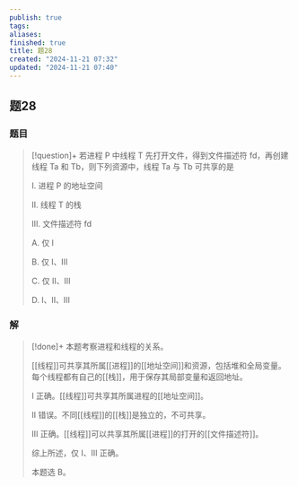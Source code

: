 ```yaml
---
publish: true
tags: 
aliases: 
finished: true
title: 题28
created: "2024-11-21 07:32"
updated: "2024-11-21 07:40"
---
```

## 题28
### 题目
> [!question]+
> 若进程 P 中线程 T 先打开文件，得到文件描述符 fd，再创建线程 Ta 和 Tb，则下列资源中，线程 Ta 与 Tb 可共享的是
> 
> Ⅰ. 进程 P 的地址空间
> 
> Ⅱ. 线程 T 的栈
> 
> Ⅲ. 文件描述符 fd
> 
> A. 仅 I
> 
> B. 仅 I、Ⅲ
> 
> C. 仅 Ⅱ、Ⅲ
> 
> D. Ⅰ、Ⅱ、Ⅲ
### 解
> [!done]+
> 本题考察进程和线程的关系。
> 
> [[线程]]可共享其所属[[进程]]的[[地址空间]]和资源，包括堆和全局变量。每个线程都有自己的[[栈]]，用于保存其局部变量和返回地址。
> 
> Ⅰ 正确。[[线程]]可共享其所属进程的[[地址空间]]。
> 
> II 错误。不同[[线程]]的[[栈]]是独立的，不可共享。
> 
> Ⅲ 正确。[[线程]]可以共享其所属[[进程]]的打开的[[文件描述符]]。
> 
> 综上所述，仅 I、Ⅲ 正确。
> 
> 本题选 B。